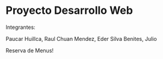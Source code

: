 # Proyecto Desarrollo Web
Integrantes:

Paucar Huillca, Raul
Chuan Mendez, Eder
Silva Benites, Julio


Reserva de Menus!